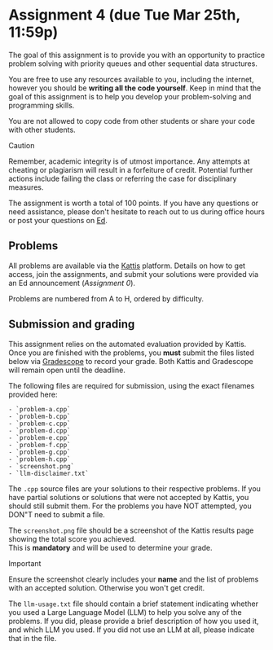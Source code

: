 # Assignment 4 (due Tue Mar 25th, 11:59p)

The goal of this assignment is to provide you with an 
opportunity to practice problem solving with priority
queues and other sequential data structures.  

You are free to use any resources available to you, including 
the internet, however you should be **writing all the code yourself**.
Keep in mind that the goal of this assignment is to help you
develop your problem-solving and programming skills.  

You are not allowed to copy code from other students or 
share your code with other students.

> [!CAUTION]
> Remember, academic integrity is of utmost importance.  Any attempts at
> cheating or plagiarism will result in a forfeiture of credit.  Potential
> further actions include failing the class or referring the case for
> disciplinary measures.

The assignment is worth a total of 100 points.
If you have any questions or need assistance, please 
don't hesitate to reach out to us during office hours or post 
your questions on [Ed](https://edstem.org/).

## Problems

All problems are available via the 
[Kattis](https://uri.kattis.com/courses/CSC212/Spring25) platform. 
Details on how to get access, join the assignments, and submit 
your solutions were provided via an Ed announcement (*Assignment 0*).  

Problems are numbered from A to H, ordered by difficulty.

## Submission and grading

This assignment relies on the automated evaluation provided by Kattis.
Once you are finished with the problems, you **must** submit 
the files listed below via [Gradescope](https://www.gradescope.com/) 
to record your grade. Both Kattis and Gradescope will remain open 
until the deadline.

The following files are required for submission, using the exact
filenames provided here:

    - `problem-a.cpp`
    - `problem-b.cpp`
    - `problem-c.cpp`
    - `problem-d.cpp`
    - `problem-e.cpp`
    - `problem-f.cpp`
    - `problem-g.cpp`
    - `problem-h.cpp`
    - `screenshot.png`
    - `llm-disclaimer.txt`

The `.cpp` source files are your solutions to their respective problems. 
If you have partial solutions or solutions that were not accepted by
Kattis, you should still submit them.  For the problems you have 
NOT attempted, you DON"T need to submit a file.

The `screenshot.png` file should be a screenshot of the Kattis 
results page showing the total score you achieved.  
This is **mandatory** and will be used to determine your grade.

> [!IMPORTANT]
> Ensure the screenshot clearly includes your **name** and the
> list of problems with an accepted solution.  Otherwise you won't
> get credit.

The `llm-usage.txt` file should contain a brief statement
indicating whether you used a Large Language Model (LLM) to
help you solve any of the problems.  If you did, please provide
a brief description of how you used it, and which LLM you used.
If you did not use an LLM at all, please indicate that in the file.

